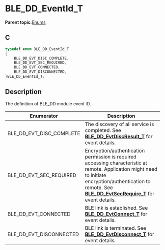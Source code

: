 # BLE\_DD\_EventId\_T

**Parent topic:**[Enums](GUID-1B80B52B-F8E4-4C9D-8BD2-1E412C48F5EB.md)

## C

```c
typedef enum BLE_DD_EventId_T
{
    BLE_DD_EVT_DISC_COMPLETE,
    BLE_DD_EVT_SEC_REQUIRED,
    BLE_DD_EVT_CONNECTED,
    BLE_DD_EVT_DISCONNECTED,
}BLE_DD_EventId_T;
```

## Description

The definition of BLE\_DD module event ID.

|Enumerator|Description|
|----------|-----------|
|BLE\_DD\_EVT\_DISC\_COMPLETE|The discovery of all service is completed. See **[BLE\_DD\_EvtDiscResult\_T](GUID-6321B18E-F243-4D13-AB67-578F5928793F.md)** for event details.|
|BLE\_DD\_EVT\_SEC\_REQUIRED|Encryption/authentication permission is required accessing characteristic at remote. Application might need to initiate encryption/authentication to remote. See **[BLE\_DD\_EvtSecRequire\_T](GUID-9A2B2A80-1F4A-4DF6-AFB5-153ACD7632DC.md)** for event details.|
|BLE\_DD\_EVT\_CONNECTED|BLE link is established. See **[BLE\_DD\_EvtConnect\_T](GUID-5B05105A-C1BE-4F55-A3BE-A9B27337297B.md)** for event details.|
|BLE\_DD\_EVT\_DISCONNECTED|BLE link is terminated. See **[BLE\_DD\_EvtDisconnect\_T](GUID-9D03BA4D-C18A-409F-8084-1568A4F82D8D.md)** for event details.|

